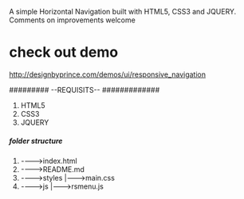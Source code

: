 A simple Horizontal Navigation built with HTML5, CSS3 and JQUERY. 
Comments on improvements welcome

# check out demo
http://designbyprince.com/demos/ui/responsive_navigation

######### --REQUISITS-- #############
1. HTML5
2. CSS3
3. JQUERY


##### folder structure ######
1. ---->index.html
2. ---->README.md
3. ---->styles
		|--->main.css
4. ---->js
		|--->rsmenu.js


